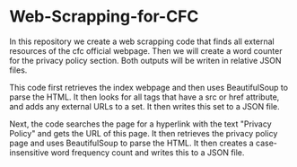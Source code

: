 # Web-Scrapping-for-CFC

In this repository we create a web scrapping code that finds all external resources of the cfc official webpage. Then we will create a word counter for the privacy policy section. Both outputs will be writen in relative JSON files.


This code first retrieves the index webpage and then uses BeautifulSoup to parse the HTML. It then looks for all tags that have a src or href attribute, and adds any external URLs to a set. It then writes this set to a JSON file.

Next, the code searches the page for a hyperlink with the text "Privacy Policy" and gets the URL of this page. It then retrieves the privacy policy page and uses BeautifulSoup to parse the HTML. It then creates a case-insensitive word frequency count and writes this to a JSON file.
